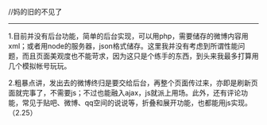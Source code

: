 //妈的旧的不见了

-----

1.目前并没有后台功能，简单的后台实现，可以用php，需要储存的微博内容用xml；或者用node的服务器，json格式储存。这里我并没有考虑到所谓性能问题，而且页面美观度也不能苛求，因为这只是个练手的东西，到头来我最多打算用几个模拟帐号玩玩。

2.粗暴点讲，发出去的微博终归是要交给后台，再整个页面传过来，亦即是刷新页面就完事了，不需要js；不过也能融入ajax，js就派上用场。此外，还有评论功能，常见于贴吧、微博、qq空间的说说等，折叠和展开功能，也都能用js实现。（2.25）
